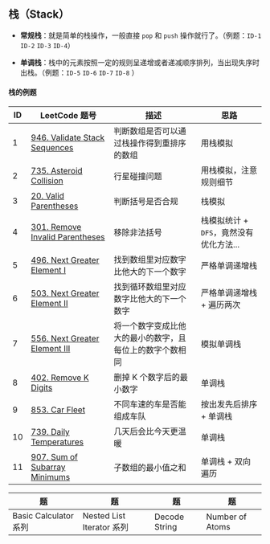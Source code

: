## 栈（Stack）

- **常规栈**：就是简单的栈操作，一般直接 `pop` 和 `push` 操作就行了。（例题：`ID-1` `ID-2` `ID-3` `ID-4`）

- **单调栈**：栈中的元素按照一定的规则呈递增或者递减顺序排列，当出现失序时出栈。（例题：`ID-5` `ID-6` `ID-7` `ID-8` ）

  

#### 栈的例题

| ID   | LeetCode 题号                                                | 描述                                                     | 思路                                    |
| ---- | ------------------------------------------------------------ | -------------------------------------------------------- | --------------------------------------- |
| 1    | [946. Validate Stack Sequences](https://leetcode.cn/problems/validate-stack-sequences/) | 判断数组是否可以通过栈操作得到重排序的数组               | 用栈模拟                                |
| 2    | [735. Asteroid Collision](https://leetcode.cn/problems/asteroid-collision/) | 行星碰撞问题                                             | 用栈模拟，注意规则细节                  |
| 3    | [20. Valid Parentheses](https://leetcode.cn/problems/valid-parentheses/) | 判断括号是否合规                                         | 栈模拟                                  |
| 4    | [301. Remove Invalid Parentheses](https://leetcode.cn/problems/remove-invalid-parentheses/) | 移除非法括号                                             | 栈模拟统计 + `DFS`，竟然没有优化方法... |
| 5    | [496. Next Greater Element I](https://leetcode.cn/problems/next-greater-element-i/) | 找到数组里对应数字比他大的下一个数字                     | 严格单调递增栈                          |
| 6    | [503. Next Greater Element II](https://leetcode.cn/problems/next-greater-element-ii/) | 找到循环数组里对应数字比他大的下一个数字                 | 严格单调递增栈 + 遍历两次               |
| 7    | [556. Next Greater Element III](https://leetcode.cn/problems/next-greater-element-iii/) | 将一个数字变成比他大的最小的数字，且每位上的数字个数相同 | 模拟单调栈                              |
| 8    | [402. Remove K Digits](https://leetcode.cn/problems/remove-k-digits/) | 删掉 K 个数字后的最小数字                                | 单调栈                                  |
| 9    | [853. Car Fleet](https://leetcode.cn/problems/car-fleet/)    | 不同车速的车是否能组成车队                               | 按出发先后排序 + 单调栈                 |
| 10   | [739. Daily Temperatures](https://leetcode.cn/problems/daily-temperatures/) | 几天后会比今天更温暖                                     | 单调栈                                  |
| 11   | [907. Sum of Subarray Minimums](https://leetcode.cn/problems/sum-of-subarray-minimums/) | 子数组的最小值之和                                       | 单调栈 + 双向遍历                       |

| 题                    | 题                        | 题            | 题              |
| --------------------- | ------------------------- | ------------- | --------------- |
| Basic Calculator 系列 | Nested List Iterator 系列 | Decode String | Number of Atoms |

